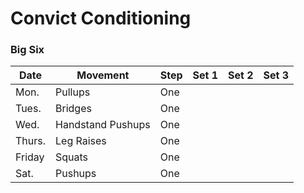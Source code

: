 # Convict Conditioning

### Big Six

Date         | Movement              | Step | Set 1 | Set 2 | Set 3
------------ | --------------------- | ---- | ----- | ----- | -----
Mon.         | Pullups               | One  |       |       |     
Tues.        | Bridges               | One  |       |       |      
Wed.         | Handstand Pushups     | One  |       |       |     
Thurs.       | Leg Raises            | One  |       |       |     
Friday       | Squats                | One  |       |       |     
Sat.         | Pushups               | One  |       |       |     
